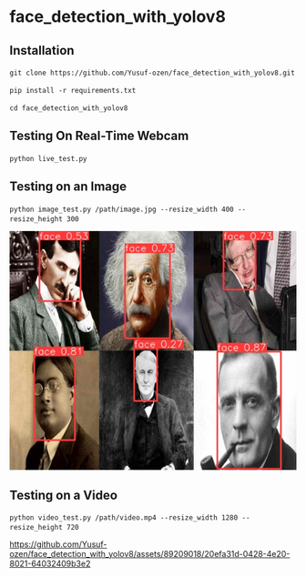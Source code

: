 # face_detection_with_yolov8

## Installation
`git clone https://github.com/Yusuf-ozen/face_detection_with_yolov8.git` 

`pip install -r requirements.txt` 

`cd face_detection_with_yolov8` 

## Testing On Real-Time Webcam
`python live_test.py` 

## Testing on an Image
`python image_test.py /path/image.jpg --resize_width 400 --resize_height 300` 

![Resim Açıklaması](predicts/predict.jpg)


## Testing on a Video
`python video_test.py /path/video.mp4 --resize_width 1280 --resize_height 720` 





https://github.com/Yusuf-ozen/face_detection_with_yolov8/assets/89209018/20efa31d-0428-4e20-8021-64032409b3e2

